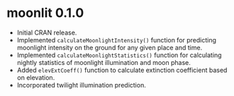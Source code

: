 # moonlit 0.1.0

* Initial CRAN release.
* Implemented `calculateMoonlightIntensity()` function for predicting moonlight intensity on the ground for any given place and time.
* Implemented `calculateMoonlightStatistics()` function for calculating nightly statistics of moonlight illumination and moon phase.
* Added `elevExtCoeff()` function to calculate extinction coefficient based on elevation.
* Incorporated twilight illumination prediction.
